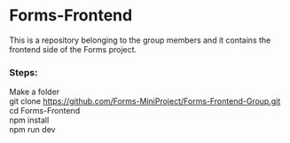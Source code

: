 # Forms-Frontend
This is a repository belonging to the group members and it contains the frontend side of the Forms project.

### Steps:
Make a folder  
git clone https://github.com/Forms-MiniProject/Forms-Frontend-Group.git     
cd Forms-Frontend  
npm install  
npm run dev  
